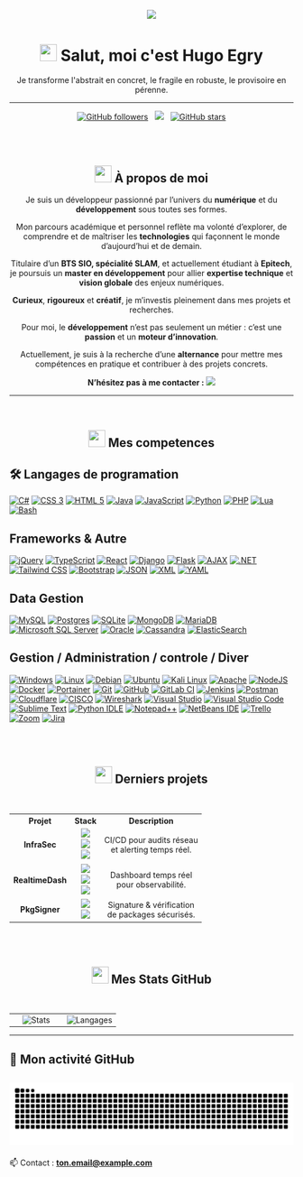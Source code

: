 <!--
[![Twitter Follow](https://img.shields.io/twitter/follow/rishikagupta__?style=social)](https://twitter.com/Rishika5000)
[![YouTube Channel Views](https://img.shields.io/youtube/channel/views/UCKTBOLj2igRhsYX1RGdV0ww?style=social)](https://www.youtube.com/channel/UCKTBOLj2igRhsYX1RGdV0ww)
-->
<h2 align="center"><img src="https://user-images.githubusercontent.com/39955420/147578199-56632b69-b3e8-4d9f-97e2-f046a1c2cba0.gif"></h2>
<h1 align="center"><img src="https://user-images.githubusercontent.com/39955420/147578264-bae0526c-028a-49d2-8af8-d08bb4edbd2a.gif" height="30" width="30"> Salut, moi c'est Hugo Egry</h1>
<p align="center">Je transforme l'abstrait en concret, le fragile en robuste, le provisoire en pérenne.</p>

---
<p align="center">
  <!-- GitHub followers -->
  <a href="https://github.com/hugoegry"><img src="https://img.shields.io/github/followers/hugoegry?style=social" alt="GitHub followers"></a>
  &nbsp;
  <!--mail-->
  <a href="mailto:hugo.egry@epitech.eu"><img src="https://img.shields.io/badge/Email-hugo.egry@epitech.eu-blue?style=social&logo=gmail"></a> <!--@ = maildotru-->
  &nbsp;
  <!-- Repo stars -->
  <a href="https://github.com/rishikagupta2468?tab=stars"><img src="https://img.shields.io/github/stars/hugoegry?style=social" alt="GitHub stars"></a>
</p>
<br><br>
<h2 align="center"><img src="https://images.emojiterra.com/google/noto-emoji/animated-emoji/1f680.gif" height="30" width="30"> À propos de moi</h2>

<p align="center">
Je suis un développeur passionné par l’univers du <strong>numérique</strong> et du <strong>développement</strong> sous toutes ses formes.
</p>

<p align="center">
Mon parcours académique et personnel reflète ma volonté d’explorer, de comprendre et de maîtriser les <strong>technologies</strong> qui façonnent le monde d’aujourd’hui et de demain.
</p>

<p align="center">
Titulaire d’un <strong>BTS SIO, spécialité SLAM</strong>, et actuellement étudiant à <strong>Epitech</strong>, je poursuis un <strong>master en développement</strong> pour allier <strong>expertise technique</strong> et <strong>vision globale</strong> des enjeux numériques.
</p>

<p align="center">
<strong>Curieux</strong>, <strong>rigoureux</strong> et <strong>créatif</strong>, je m’investis pleinement dans mes projets et recherches.
</p>

<p align="center">
Pour moi, le <strong>développement</strong> n’est pas seulement un métier : c’est une <strong>passion</strong> et un <strong>moteur d’innovation</strong>.
</p>

<p align="center">
Actuellement, je suis à la recherche d’une <strong>alternance</strong> pour mettre mes compétences en pratique et contribuer à des projets concrets.
</p>

<p align="center"><strong>N’hésitez pas à me contacter :</strong>  <a href="mailto:hugo.egry@epitech.eu"><img src="https://img.shields.io/badge/Email-hugo.egry@epitech.eu-blue?style=social&logo=gmail"></a></p>

<!--||||||||||||||||||||||||||||||||||||||||||||||||||||||||||||||||||||||||||||||||||||||||||||||||||||||||||||||||||||||||||||||||||||||||||||||||||||||||||||||||||||||||||||||||||||||||||||||||||||||||||||||||||||||||-->

---

<br>
<h2 align="center"><img src="https://cdn-icons-gif.flaticon.com/17122/17122378.gif" height="30" width="30"> Mes competences</h2>

## 🛠️ Langages de programation
[![C#](https://custom-icon-badges.demolab.com/badge/C%23-%270065.svg?logo=cshrp&logoColor=white)](#)
[![CSS 3](https://img.shields.io/badge/CSS%203-%231572B6.svg?&logo=css&logoColor=white)](#)
[![HTML 5](https://img.shields.io/badge/HTML%205-%23E34F26.svg?&logo=html5&logoColor=white)](#)
[![Java](https://img.shields.io/badge/JAVA-%23ED8B00.svg?&logo=openjdk&logoColor=white)](#)
[![JavaScript](https://img.shields.io/badge/Java%20Script-%23323330.svg?&logo=javascript&logoColor=%23F7DF1E)](#)
[![Python](https://img.shields.io/badge/Python-3776AB?&logo=python&logoColor=white)](#)
[![PHP](https://img.shields.io/badge/PHP-%23777BB4.svg?&logo=php&logoColor=white)](#)
[![Lua](https://img.shields.io/badge/LUA-2C2D72?&logo=lua&logoColor=white)](#)
[![Bash](https://img.shields.io/badge/Bash-4EAA25?logo=gnubash&logoColor=fff)](#)

## Frameworks & Autre
[![jQuery](https://img.shields.io/badge/jquery-%230769AD.svg?&logo=jquery&logoColor=white)](#)
[![TypeScript](https://img.shields.io/badge/Type%20Script-3178C6?logo=typescript&logoColor=fff)](#)
[![React](https://img.shields.io/badge/React-20232A?&logo=react&logoColor=61DAFB)](#)
[![Django](https://img.shields.io/badge/Django-092E20?&logo=django&logoColor=white)](#)
[![Flask](https://img.shields.io/badge/Flask-000000?&logo=flask&logoColor=white)](#)
[![AJAX](https://img.shields.io/badge/AJAX-0058CC?&logo=Mattermost&logoColor=white)](#)
[![.NET](https://img.shields.io/badge/.NET-512BD4?logo=dotnet&logoColor=fff)](#)
[![Tailwind CSS](https://img.shields.io/badge/Tailwind%20CSS-%2338B2AC.svg?logo=tailwind-css&logoColor=white)](#)
[![Bootstrap](https://img.shields.io/badge/Bootstrap-7952B3?logo=bootstrap&logoColor=fff)](#)
[![JSON](https://img.shields.io/badge/JSON-000?logo=json&logoColor=fff)](#)
[![XML](https://img.shields.io/badge/XML-767C52?logo=xml&logoColor=fff)](#)
[![YAML](https://img.shields.io/badge/YAML-CB171E?logo=yaml&logoColor=fff)](#)

## Data Gestion
[![MySQL](https://img.shields.io/badge/MySQL-4479A1?logo=mysql&logoColor=fff)](#)
[![Postgres](https://img.shields.io/badge/Postgres-%23316192.svg?logo=postgresql&logoColor=white)](#)
[![SQLite](https://img.shields.io/badge/SQLite-%2307405e.svg?logo=sqlite&logoColor=white)](#)
[![MongoDB](https://img.shields.io/badge/MongoDB-%234ea94b.svg?logo=mongodb&logoColor=white)](#)
[![MariaDB](https://img.shields.io/badge/MariaDB-003545?logo=mariadb&logoColor=white)](#)
[![Microsoft SQL Server](https://custom-icon-badges.demolab.com/badge/Microsoft%20SQL%20Server-CC2927?logo=mssqlserver-white&logoColor=white)](#)
[![Oracle](https://custom-icon-badges.demolab.com/badge/Oracle-F80000?logo=oracle&logoColor=fff)](#)
[![Cassandra](https://img.shields.io/badge/Cassandra-%231287B1.svg?logo=apache-cassandra&logoColor=white)](#)
[![ElasticSearch](https://img.shields.io/badge/Elastic%20Search-005571?&logo=elastic&logoColor=white)](#)

## Gestion / Administration / controle / Diver
[![Windows](https://custom-icon-badges.demolab.com/badge/Windows-0078D6?logo=windows11&logoColor=white)](#)
[![Linux](https://img.shields.io/badge/Linux-FCC624?logo=linux&logoColor=black)](#)
[![Debian](https://img.shields.io/badge/Debian-A81D33?logo=debian&logoColor=fff)](#)
[![Ubuntu](https://img.shields.io/badge/Ubuntu-E95420?logo=ubuntu&logoColor=white)](#)
[![Kali Linux](https://img.shields.io/badge/Kali%20Linux-557C94?logo=kalilinux&logoColor=fff)](#)
[![Apache](https://img.shields.io/badge/Apache-A80002?&logo=apache&logoColor=white)](#)
[![NodeJS](https://img.shields.io/badge/node.js-6DA55F?&logo=node.js&logoColor=white)](#)
[![Docker](https://img.shields.io/badge/Docker-2496ED?&logo=docker&logoColor=white)](#)
[![Portainer](https://img.shields.io/badge/Portainer-13B8F1?&logo=portainer&logoColor=white)](#)
[![Git](https://img.shields.io/badge/Git-F05032?logo=git&logoColor=fff)](#)
[![GitHub](https://img.shields.io/badge/GitHub-181717?&logo=github&logoColor=white)](#)
[![GitLab CI](https://img.shields.io/badge/GitLab%20CI-FC6D26?logo=gitlab&logoColor=fff)](#)
[![Jenkins](https://img.shields.io/badge/Jenkins-D24939?&logo=jenkins&logoColor=white)](#)
[![Postman](https://img.shields.io/badge/Postman-FF6C37?logo=postman&logoColor=white)](#)
[![Cloudflare](https://img.shields.io/badge/Cloudflare-F38020?logo=Cloudflare&logoColor=white)](#)
[![CISCO](https://img.shields.io/badge/CISCO-1BA0D7?&logo=cisco&logoColor=white)](#)
[![Wireshark](https://img.shields.io/badge/Wireshark-1679A7?&logo=Wireshark&logoColor=white)](#)
[![Visual Studio](https://custom-icon-badges.demolab.com/badge/Visual%20Studio-5C2D91.svg?&logo=visualstudio&logoColor=white)](#)
[![Visual Studio Code](https://custom-icon-badges.demolab.com/badge/Visual%20Studio%20Code-0078d7.svg?logo=vsc&logoColor=white)](#)
[![Sublime Text](https://img.shields.io/badge/Sublime%20Text-%23575757.svg?logo=sublime-text&logoColor=important)](#)
[![Python IDLE](https://img.shields.io/badge/Python%20IDLE-3776AB?logo=python&logoColor=fff)](#)
[![Notepad++](https://img.shields.io/badge/Notepad++-90E59A.svg?&logo=notepad%2b%2b&logoColor=black)](#)
[![NetBeans IDE](https://img.shields.io/badge/NetBeans%20IDE-1B6AC6.svg?logo=apache-netbeans-ide&logoColor=white)](#)
[![Trello](https://img.shields.io/badge/Trello-0052CC?logo=trello&logoColor=fff)](#)
[![Zoom](https://img.shields.io/badge/Zoom-2D8CFF?logo=zoom&logoColor=white)](#)
[![Jira](https://img.shields.io/badge/Jira-0052CC?logo=jira&logoColor=white)](#)

<!--||||||||||||||||||||||||||||||||||||||||||||||||||||||||||||||||||||||||||||||||||||||||||||||||||||||||||||||||||||||||||||||||||||||||||||||||||||||||||||||||||||||||||||||||||||||||||||||||||||||||||||||||||||||||-->

<br><br>
<h2 align="center"><img src="https://media4.giphy.com/media/v1.Y2lkPTZjMDliOTUyMndjc2pyNDN3dGw1ZTdjY3psOHB2MHZxZ2lma2UwdGpyeHo5dXhhdSZlcD12MV9naWZzX3NlYXJjaCZjdD1n/TJP7EH5i1fB2rKeWbf/200w.gif" height="30" width="30"> Derniers projets</h2>
<br>

<table align="center">
  <tr>
    <th>Projet</th>
    <th>Stack</th>
    <th>Description</th>
  </tr>

  <tr>
    <td align="center"><b>InfraSec</b></td>
    <td align="center">
      <a href="#"><img src="https://img.shields.io/badge/Go-00ADD8?logo=go&logoColor=white"/></a><br>
      <a href="#"><img src="https://img.shields.io/badge/Docker-2496ED?logo=docker&logoColor=white"/></a><br>
      <a href="#"><img src="https://img.shields.io/badge/Kubernetes-326CE5?logo=kubernetes&logoColor=white"/></a>
    </td>
    <td align="center">
      CI/CD pour audits réseau<br>
      et alerting temps réel.
    </td>
  </tr>

  <tr>
    <td align="center"><b>RealtimeDash</b></td>
    <td align="center">
      <a href="#"><img src="https://img.shields.io/badge/Node.js-339933?logo=node.js&logoColor=white"/></a><br>
      <a href="#"><img src="https://img.shields.io/badge/React-61DAFB?logo=react&logoColor=black"/></a><br>
      <a href="#"><img src="https://img.shields.io/badge/WebSocket-010101?logo=websocket&logoColor=white"/></a>
    </td>
    <td align="center">
      Dashboard temps réel<br>
      pour observabilité.
    </td>
  </tr>

  <tr>
    <td align="center"><b>PkgSigner</b></td>
    <td align="center">
      <a href="#"><img src="https://img.shields.io/badge/Python-3776AB?logo=python&logoColor=white"/></a><br>
      <a href="#"><img src="https://img.shields.io/badge/Cryptography-FFD43B?logo=lock&logoColor=black"/></a>
    </td>
    <td align="center">
      Signature & vérification<br>
      de packages sécurisés.
    </td>
  </tr>
</table>

<!--||||||||||||||||||||||||||||||||||||||||||||||||||||||||||||||||||||||||||||||||||||||||||||||||||||||||||||||||||||||||||||||||||||||||||||||||||||||||||||||||||||||||||||||||||||||||||||||||||||||||||||||||||||||||-->

<br><br>
<h2 align="center"><img src="https://media4.giphy.com/media/v1.Y2lkPTZjMDliOTUyMndjc2pyNDN3dGw1ZTdjY3psOHB2MHZxZ2lma2UwdGpyeHo5dXhhdSZlcD12MV9naWZzX3NlYXJjaCZjdD1n/TJP7EH5i1fB2rKeWbf/200w.gif" height="30" width="30"> Mes Stats GitHub</h2>
<br>

<table align="center" width="100%">
  <tr>
    <td align="center" width="50%">
      <img src="https://github-readme-stats-seven-orcin-82.vercel.app/api?username=hugoegry&layout=compact&show_icons=true&count_private=true&theme=radical&border_radius=25" alt="Stats" width="100%">
    </td>
    <td align="center" width="50%">
      <img src="https://github-readme-stats-seven-orcin-82.vercel.app/api/top-langs/?username=hugoegry&layout=compact&show_icons=true&count_private=true&theme=radical&border_radius=25" alt="Langages" width="100%">
    </td>
  </tr>
</table>

---


## 🐍 Mon activité GitHub

![Snake animation](https://github.com/SKH1995/SKH1995/blob/output/github-contribution-grid-snake.svg)
---

📫 Contact : **ton.email@example.com**
